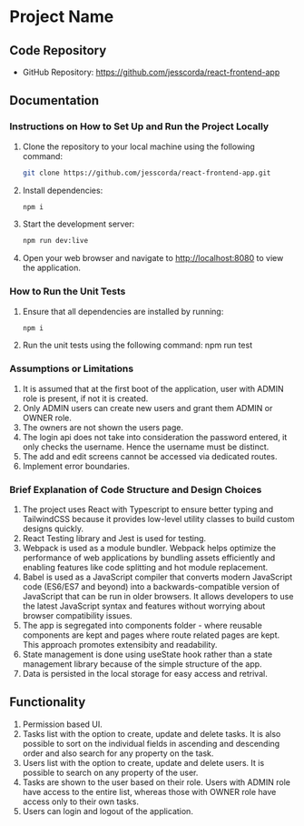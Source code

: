 # Project Name

## Code Repository

- GitHub Repository: https://github.com/jesscorda/react-frontend-app

## Documentation

### Instructions on How to Set Up and Run the Project Locally

1. Clone the repository to your local machine using the following command:
    ```bash
    git clone https://github.com/jesscorda/react-frontend-app.git
3. Install dependencies: 
    ```bash
    npm i
4. Start the development server: 
    ```bash
    npm run dev:live
5. Open your web browser and navigate to [http://localhost:8080](http://localhost:8080) to view the application.

### How to Run the Unit Tests

1. Ensure that all dependencies are installed by running: 
    ```bash
    npm i
2. Run the unit tests using the following command: npm run test

### Assumptions or Limitations

1. It is assumed that at the first boot of the application, user with ADMIN role is present, if not it is created.
2. Only ADMIN users can create new users and grant them ADMIN or OWNER role.
3. The owners are not shown the users page.
4. The login api does not take into consideration the password entered, it only checks the username. Hence the username must be distinct.
5. The add and edit screens cannot be accessed via dedicated routes.
6. Implement error boundaries.

### Brief Explanation of Code Structure and Design Choices

1. The project uses React with Typescript to ensure better typing and TailwindCSS because it provides low-level utility classes to build custom designs quickly.
2. React Testing library and Jest is used for testing.
3. Webpack is used as a module bundler. Webpack helps optimize the performance of web applications by bundling assets efficiently and enabling features like code splitting and hot module replacement.
4. Babel is used as a JavaScript compiler that converts modern JavaScript code (ES6/ES7 and beyond) into a backwards-compatible version of JavaScript that can be run in older browsers. It allows developers to use the latest JavaScript syntax and features without worrying about browser compatibility issues.
5. The app is segregated into components folder - where reusable components are kept and pages where route related pages are kept. This approach promotes extensibity and readability.
6. State management is done using useState hook rather than a state management library because of the simple structure of the app.
7. Data is persisted in the local storage for easy access and retrival.

## Functionality

1. Permission based UI.
2. Tasks list with the option to create, update and delete tasks. It is also possible to sort on the individual fields in ascending and descending order and also search for any property on the task.
3. Users list with the option to create, update and delete users. It is possible to search on any property of the user.
4. Tasks are shown to the user based on their role. Users with ADMIN role have access to the entire list, whereas those with OWNER role have access only to their own tasks.
5. Users can login and logout of the application.

